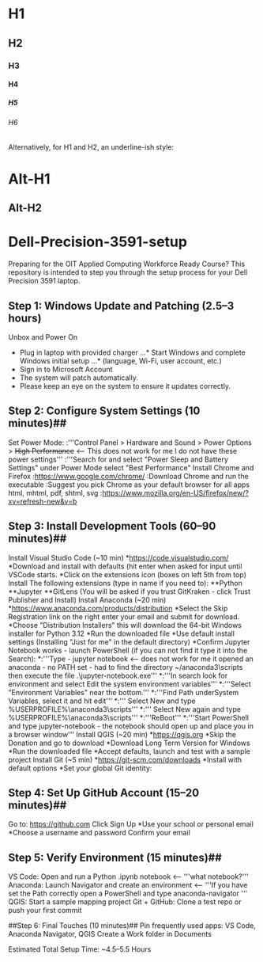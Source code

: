 # H1
## H2
### H3
#### H4
##### H5
###### H6

Alternatively, for H1 and H2, an underline-ish style:

Alt-H1
======

Alt-H2
------

# Dell-Precision-3591-setup
Preparing for the OIT Applied Computing Workforce Ready Course? This repository is intended to step you through the setup process for your Dell Precision 3591 laptop.
## Step 1: Windows Update and Patching (2.5–3 hours)
Unbox and Power On
* Plug in laptop with provided charger 
...* Start Windows and complete Windows initial setup 
...* (language, Wi-Fi, user account, etc.)
* Sign in to Microsoft Account
* The system will patch automatically. 
* Please keep an eye on the system to ensure it updates correctly.

## Step 2: Configure System Settings (10 minutes)##
Set Power Mode:
:'''Control Panel > Hardware and Sound > Power Options > <del>High Performance</del> <-- This does not work for me I do not have these power settings'''
:'''Search for and select "Power Sleep and Battery Settings" under Power Mode select "Best Performance"
Install Chrome and Firefox
:https://www.google.com/chrome/
:Download Chrome and run the executable
:Suggest you pick Chrome as your default browser for all apps html, mhtml, pdf, shtml, svg
:https://www.mozilla.org/en-US/firefox/new/?xv=refresh-new&v=b

## Step 3: Install Development Tools (60–90 minutes)##

Install Visual Studio Code (~10 min)
*https://code.visualstudio.com/ 
*Download and install with defaults (hit enter when asked for input until VSCode starts.
*Click on the extensions icon (boxes on left 5th from top) Install The following extensions (type in name if you need to):
**Python
**Jupyter
**GitLens (You will be asked if you trust GitKraken - click Trust Publisher and Install)
Install Anaconda (~20 min)
*https://www.anaconda.com/products/distribution 
*Select the Skip Registration link	on the right enter your email and submit for download.	
*Choose "Distribution Installers" this will download the 64-bit Windows installer for Python 3.12
*Run the downloaded file
*Use default install settings (Installing "Just for me" in the default directory)
*Confirm Jupyter Notebook works - launch PowerShell (if you can not find it type it into the Search):
*:'''Type - jupyter notebook  <-- does not work for me it opened an anaconda - no PATH set - had to find the directory ~/anaconda3\scripts then execute the file .\jupyter-notebook.exe'''
*:'''In search look for environment and select Edit the system environment variables'''
*:'''Select "Environment Variables" near the bottom.'''
*:'''Find Path underSystem Variables, select it and hit edit'''
*:''' Select New and type %USERPROFILE%\anaconda3\scripts'''
*:''' Select New again and type %USERPROFILE%\anaconda3\scripts'''
*:'''ReBoot'''
*:'''Start PowerShell and type jupyter-notebook - the notebook should open up and place you in a browser window'''
Install QGIS (~20 min)
*https://qgis.org
*Skip the Donation and go to download
*Download Long Term Version for Windows
*Run the downloaded file
*Accept defaults, launch and test with a sample project
Install Git (~5 min)
*https://git-scm.com/downloads 
*Install with default options
*Set your global Git identity:

## Step 4: Set Up GitHub Account (15–20 minutes)##
Go to: https://github.com
Click Sign Up
*Use your school or personal email
*Choose a username and password
Confirm your email

## Step 5: Verify Environment (15 minutes)##
VS Code: Open and run a Python .ipynb notebook <-- '''what notebook?'''
Anaconda: Launch Navigator and create an environment <-- '''If you have set the Path correctly open a PowerShell and type anaconda-navigator '''
QGIS: Start a sample mapping project
Git + GitHub: Clone a test repo or push your first commit

##Step 6: Final Touches (10 minutes)##
Pin frequently used apps: VS Code, Anaconda Navigator, QGIS
Create a Work folder in Documents


Estimated Total Setup Time: ~4.5–5.5 Hours
